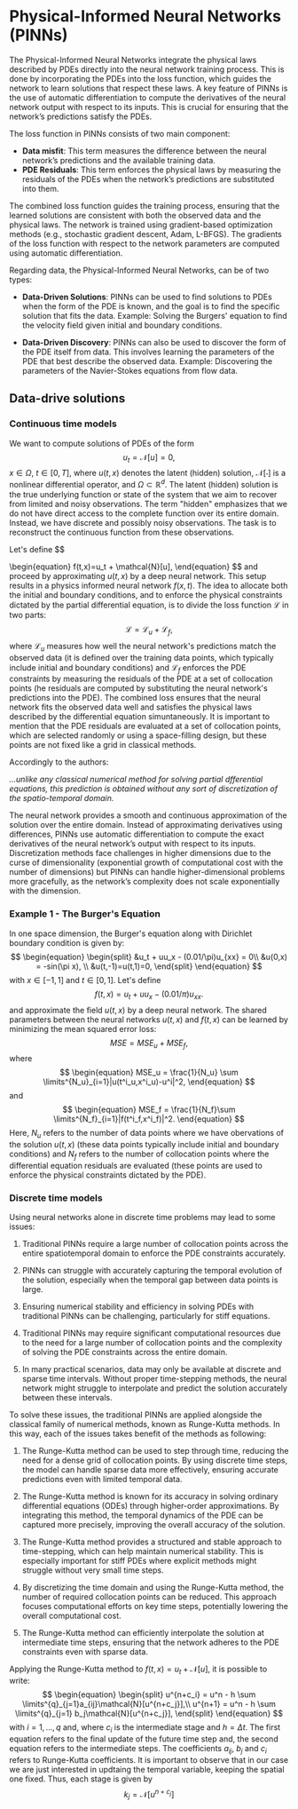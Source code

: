 # Physical-Informed Neural Networks (PINNs)

The Physical-Informed Neural Networks integrate the physical laws described by PDEs directly into the neural network training process. This is done by incorporating the PDEs into the loss function, which guides the network to learn solutions that respect these laws. A key feature of PINNs is the use of automatic differentiation to compute the derivatives of the neural network output with respect to its inputs. This is crucial for ensuring that the network’s predictions satisfy the PDEs.

The loss function in PINNs consists of two main component:
- **Data misfit**: This term measures the difference between the neural network’s predictions and the available training data.
- **PDE Residuals**: This term enforces the physical laws by measuring the residuals of the PDEs when the network’s predictions are substituted into them.

The combined loss function guides the training process, ensuring that the learned solutions are consistent with both the observed data and the physical laws. The network is trained using gradient-based optimization methods (e.g., stochastic gradient descent, Adam, L-BFGS). The gradients of the loss function with respect to the network parameters are computed using automatic differentiation.

Regarding data, the Physical-Informed Neural Networks, can be of two types:

- **Data-Driven Solutions**: PINNs can be used to find solutions to PDEs when the form of the PDE is known, and the goal is to find the specific solution that fits the data. Example: Solving the Burgers' equation to find the velocity field given initial and boundary conditions.

- **Data-Driven Discovery**: PINNs can also be used to discover the form of the PDE itself from data. This involves learning the parameters of the PDE that best describe the observed data. Example: Discovering the parameters of the Navier-Stokes equations from flow data.

## Data-drive solutions

### Continuous time models

We want to compute solutions of PDEs of the form 
$$
\begin{equation}
    u_t =\mathcal{N}[u] = 0,
\end{equation}
$$
$x\in \Omega$, $t\in [0,T]$, where $u(t,x)$ denotes the latent (hidden) solution, $\mathcal{N}[\cdot]$ is a nonlinear differential operator, and $\Omega \subset \mathbb{R}^d$. The latent (hidden) solution is the true underlying function or state of the system that we aim to recover from limited and noisy observations. The term "hidden" emphasizes that we do not have direct access to the complete function over its entire domain. Instead, we have discrete and possibly noisy observations. The task is to reconstruct the continuous function from these observations.

Let's define
$$

\begin{equation}
    f(t,x)=u_t + \mathcal{N}[u],
\end{equation}
$$
and proceed by approximating $u(t,x)$ by a deep neural network. This setup results in a physics informed neural network $f(x,t)$. The idea to allocate both the 
initial and boundary conditions, and to enforce the physical constraints dictated by the partial differential equation, is to divide the loss function $\mathcal{L}$ in two parts: 
$$
\begin{equation}
    \mathcal{L} = \mathcal{L}_u + \mathcal{L}_f,
\end{equation} 
$$
where $\mathcal{L}_u$ measures how well the neural network's predictions match the observed data (it is defined over the training data points, which typically include initial and boundary conditions) and $\mathcal{L}_f$ enforces the PDE constraints by measuring the residuals of the PDE at a set of collocation points (he residuals are computed by substituting the neural network's predictions into the PDE). The combined loss ensures that the neural network fits the observed data well and satisfies the physical laws described by the differential equation simuntaneously. It is important to mention that the PDE residuals are evaluated at a set of collocation points, which are selected randomly or using a space-filling design, but these points are not fixed like a grid in classical methods.

Accordingly to the authors:

*...unlike any classical numerical method for solving partial dfferential equations, this prediction is obtained without any sort of discretization of the spatio-temporal domain.*

The neural network provides a smooth and continuous approximation of the solution over the entire domain. Instead of approximating derivatives using differences, PINNs use automatic differentiation to compute the exact derivatives of the neural network’s output with respect to its inputs. Discretization methods face challenges in higher dimensions due to the curse of dimensionality (exponential growth of computational cost with the number of dimensions) but PINNs can handle higher-dimensional problems more gracefully, as the network’s complexity does not scale exponentially with the dimension.

### Example 1 - The Burger's Equation

In one space dimension, the Burger's equation along with Dirichlet boundary condition is given by:
$$
\begin{equation}
    \begin{split}
        &u_t + uu_x - (0.01/\pi)u_{xx} = 0\\
        &u(0,x) = -sin(\pi x), \\
        &u(t,-1)=u(t,1)=0,
    \end{split}
\end{equation}
$$
with $x\in [-1,1]$ and $t\in [0,1]$. Let's define
$$
\begin{equation}
    f(t,x)=u_t + uu_x - (0.01/\pi)u_{xx}.
\end{equation}
$$
and approximate the field $u(t,x)$ by a deep neural network. The shared parameters between the neural networks $u(t,x)$ and $f(t,x)$ can be learned by minimizing the mean squared error loss:
$$
\begin{equation}
    MSE = MSE_u + MSE_f,
\end{equation}
$$
where
$$
\begin{equation}
    MSE_u = \frac{1}{N_u} \sum \limits^{N_u}_{i=1}|u(t^i_u,x^i_u)-u^i|^2,
\end{equation}
$$
and
$$
\begin{equation}
    MSE_f = \frac{1}{N_f}\sum \limits^{N_f}_{i=1}|f(t^i_f,x^i_f)|^2.
\end{equation}
$$
Here, $N_u$ refers to the number of data points where we have obervations of the solution $u(t,x)$ (these data points typically include initial and boundary conditions) and $N_f$ refers to the number of collocation points where the differential equation residuals are evaluated (these points are used to enforce the physical constraints dictated by the PDE).

### Discrete time models

Using neural networks alone in discrete time problems may lead to some issues:

1. Traditional PINNs require a large number of collocation points across the entire spatiotemporal domain to enforce the PDE constraints accurately.

2. PINNs can struggle with accurately capturing the temporal evolution of the solution, especially when the temporal gap between data points is large.

3. Ensuring numerical stability and efficiency in solving PDEs with traditional PINNs can be challenging, particularly for stiff equations.

4. Traditional PINNs may require significant computational resources due to the need for a large number of collocation points and the complexity of solving the PDE constraints across the entire domain.

5. In many practical scenarios, data may only be available at discrete and sparse time intervals. Without proper time-stepping methods, the neural network might struggle to interpolate and predict the solution accurately between these intervals.

To solve these issues, the traditional PINNs are applied alongside the classical family of numerical methods, known as Runge-Kutta methods. In this way, each of the issues takes benefit of the methods as following:

1. The Runge-Kutta method can be used to step through time, reducing the need for a dense grid of collocation points. By using discrete time steps, the model can handle sparse data more effectively, ensuring accurate predictions even with limited temporal data.

2. The Runge-Kutta method is known for its accuracy in solving ordinary differential equations (ODEs) through higher-order approximations. By integrating this method, the temporal dynamics of the PDE can be captured more precisely, improving the overall accuracy of the solution.

3. The Runge-Kutta method provides a structured and stable approach to time-stepping, which can help maintain numerical stability. This is especially important for stiff PDEs where explicit methods might struggle without very small time steps.

4. By discretizing the time domain and using the Runge-Kutta method, the number of required collocation points can be reduced. This approach focuses computational efforts on key time steps, potentially lowering the overall computational cost.

5. The Runge-Kutta method can efficiently interpolate the solution at intermediate time steps, ensuring that the network adheres to the PDE constraints even with sparse data.

Applying the Runge-Kutta method to $f(t,x)=u_t + \mathcal{N}[u]$, it is possible to write:
$$
\begin{equation}
    \begin{split}
        u^{n+c_i} = u^n - h \sum \limits^{q}_{j=1}a_{ij}\mathcal{N}[u^{n+c_j}],\\
        u^{n+1} = u^n - h \sum \limits^{q}_{j=1} b_j\mathcal{N}[u^{n+c_j}],
    \end{split}
\end{equation}
$$
with $i=1,...,q$ and, where $c_i$ is the intermediate stage and $h=\Delta t$. The first equation refers to the final update of the future time step and, the second equation refers to the intermediate steps. The coefficients $a_{ij}$, $b_j$ and $c_i$ refers to Runge-Kutta coefficients.  It is important to observe that in our case we are just interested in updtaing the temporal variable, keeping the spatial one fixed. Thus, each stage is given by
$$
\begin{equation}
    k_j = \mathcal{N}[u^{n+c_j}]
\end{equation}
$$


